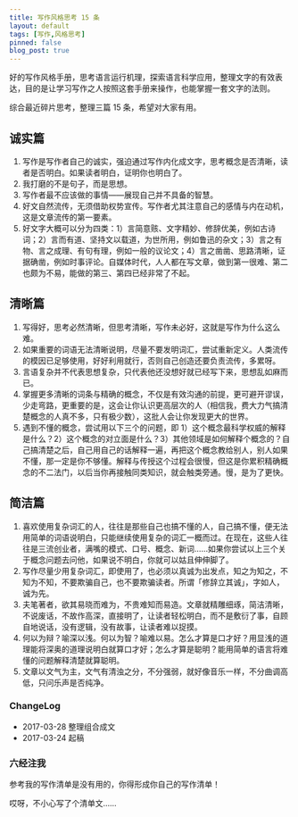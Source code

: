 ```yaml
---
title: 写作风格思考 15 条
layout: default
tags: [写作,风格思考]
pinned: false
blog_post: true
---
```


好的写作风格手册，思考语言运行机理，探索语言科学应用，整理文字的有效表达，目的是让学习写作之人按照这套手册来操作，也能掌握一套文字的法则。

综合最近碎片思考，整理三篇 15 条，希望对大家有用。

## 诚实篇

1. 写作是写作者自己的诚实，强迫通过写作内化成文字，思考概念是否清晰，读者是否明白。如果读者明白，证明你也明白了。
2. 我打磨的不是句子，而是思想。
3. 写作者最不应该做的事情——展现自己并不具备的智慧。
4. 好文自然流传，无须借助权势宣传。写作者尤其注意自己的感情与内在动机，这是文章流传的第一要素。
5. 好文字大概可以分为四类：1）言简意赅、文字精妙、修辞优美，例如古诗词；2）言而有道、坚持文以载道，为世所用，例如鲁迅的杂文；3）言之有物、言之成理、有句有理，例如一般的议论文；4）言之凿凿、思路清晰，证据确凿，例如时事评论。自媒体时代，人人都在写文章，做到第一很难、第二也颇为不易，能做的第三、第四已经非常了不起。

## 清晰篇

1. 写得好，思考必然清晰，但思考清晰，写作未必好，这就是写作为什么这么难。
2. 如果重要的词语无法清晰说明，尽量不要发明词汇，尝试重新定义。人类流传的模因已足够使用，好好利用就行，否则自己创造还要负责流传，多累呀。
3. 言语复杂并不代表思想复杂，只代表他还没想好就已经写下来，思想乱如麻而已。
4. 掌握更多清晰的词条与精确的概念，不仅是有效沟通的前提，更可避开谬误，少走弯路，更重要的是，这会让你认识更高层次的人（相信我，费大力气搞清楚概念的人真不多，只有极少数），这批人会让你发现更大的世界。
5. 遇到不懂的概念，尝试用以下三个的问题，即 1）这个概念最科学权威的解释是什么？2）这个概念的对立面是什么？3）其他领域是如何解释个概念的？自己搞清楚之后，自己用自己的话解释一遍，再把这个概念教给别人，别人如果不懂，那一定是你不够懂。解释与传授这个过程会很慢，但这是你累积精确概念的不二法门，以后当你再接触同类知识，就会触类旁通。慢，是为了更快。

## 简洁篇

1. 喜欢使用复杂词汇的人，往往是那些自己也搞不懂的人，自己搞不懂，便无法用简单的词语说明白，只能继续使用复杂的词汇一概而过。在现在，这些人往往是三流创业者，满嘴的模式、口号、概念、新词……如果你尝试以上三个关于概念问题去问他，如果说不明白，你就可以姑且伸伸脚了。
2. 写作尽量少用复杂词汇，即使用了，也必须以真诚为出发点，知之为知之，不知为不知，不要欺骗自己，也不要欺骗读者。所谓「修辞立其诚」，字如人，诚为先。
3. 夫笔著者，欲其易晓而难为，不贵难知而易造。文章就精雕细琢，简洁清晰，不说废话，不故作高深，直接明了，让读者轻松明白，而不是敷衍了事，自顾自地说话，没有逻辑，没有故事，让读者难以捉摸。
4. 何以为辩？喻深以浅。何以为智？喻难以易。怎么才算是口才好？用显浅的道理能将深奥的道理说明白就算口才好；怎么才算是聪明？能用简单的语言将难懂的问题解释清楚就算聪明。
5. 文章以文气为主，文气有清浊之分，不分强弱，就好像音乐一样，不分曲调高低，只问乐声是否纯净。

### ChangeLog

- 2017-03-28 整理组合成文
- 2017-03-24 起稿

### 六经注我

参考我的写作清单是没有用的，你得形成你自己的写作清单！

哎呀，不小心写了个清单文……





